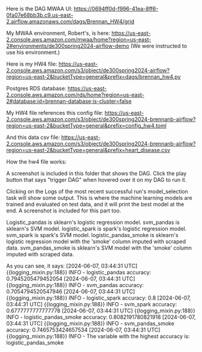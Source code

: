 Here is the DAG MWAA UI: https://0694ff0d-f996-41ea-8ff6-0fa07e68bb3b.c9.us-east-2.airflow.amazonaws.com/dags/Brennan_HW4/grid

My MWAA environment, Robert's, is here: https://us-east-2.console.aws.amazon.com/mwaa/home?region=us-east-2#environments/de300spring2024-airflow-demo
(We were instructed to use his environment.)

Here is my HW4 file: https://us-east-2.console.aws.amazon.com/s3/object/de300spring2024-airflow?region=us-east-2&bucketType=general&prefix=dags/brennan_hw4.py

Postgres RDS database: https://us-east-2.console.aws.amazon.com/rds/home?region=us-east-2#database:id=brennan-database;is-cluster=false

My HW4 file references this config file: https://us-east-2.console.aws.amazon.com/s3/object/de300spring2024-brennanb-airflow?region=us-east-2&bucketType=general&prefix=config_hw4.toml

And this data csv file: https://us-east-2.console.aws.amazon.com/s3/object/de300spring2024-brennanb-airflow?region=us-east-2&bucketType=general&prefix=heart_disease.csv



How the hw4 file works:

A screenshot is included in this folder that shows the DAG.
Click the play button that says "trigger DAG" when hovered over it on my DAG to run it.

Clicking on the Logs of the most recent successful run's model_selection task will show some output.
This is where the machine learning models are trained and evaluated on test data, and it will print the best model at the end.
A screenshot is included for this part too.

Logistic_pandas is sklearn's logistic regression model.
svm_pandas is sklearn's SVM model.
logistic_spark is spark's logistic regression model.
svm_spark is spark's SVM model.
logistic_pandas_smoke is sklearn's logistic regression model with the 'smoke' column imputed with scraped data.
svm_pandas_smoke is sklearn's SVM model with the 'smoke' column imputed with scraped data.

As you can see, it says:
[2024-06-07, 03:44:31 UTC] {{logging_mixin.py:188}} INFO - logistic_pandas accuracy: 0.7945205479452054
[2024-06-07, 03:44:31 UTC] {{logging_mixin.py:188}} INFO - svm_pandas accuracy: 0.7054794520547946
[2024-06-07, 03:44:31 UTC] {{logging_mixin.py:188}} INFO - logistic_spark accuracy: 0.8
[2024-06-07, 03:44:31 UTC] {{logging_mixin.py:188}} INFO - svm_spark accuracy: 0.6777777777777778
[2024-06-07, 03:44:31 UTC] {{logging_mixin.py:188}} INFO - logistic_pandas_smoke accuracy: 0.8082191780821918
[2024-06-07, 03:44:31 UTC] {{logging_mixin.py:188}} INFO - svm_pandas_smoke accuracy: 0.7465753424657534
[2024-06-07, 03:44:31 UTC] {{logging_mixin.py:188}} INFO - The variable with the highest accuracy is: logistic_pandas_smoke
